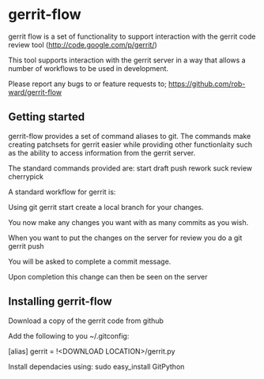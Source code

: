 gerrit-flow
===========

gerrit flow is a set of functionality to support interaction with the gerrit code review tool (http://code.google.com/p/gerrit/) 

This tool supports interaction with the gerrit server in a way that allows a number of workflows to be used in development.

Please report any bugs to or feature requests to;
 			https://github.com/rob-ward/gerrit-flow
 			

Getting started
---------------

gerrit-flow provides a set of command aliases to git. The commands make creating patchsets for gerrit easier while providing other functionlaity such as the ability to access information from the gerrit server.

The standard commands provided are:
		start
		draft
		push
		rework
		suck
		review
		cherrypick
		

A standard workflow for gerrit is:

   Using git gerrit start create a local branch for your changes.
	
   You now make any changes you want with as many commits as you wish.
	
   When you want to put the changes on the server for review you do a git gerrit push
	
   You will be asked to complete a commit message.
	
   Upon completion this change can then be seen on the server
	

Installing gerrit-flow
-------------------

Download a copy of the gerrit code from github

Add the following to you ~/.gitconfig:

[alias]
	gerrit = !\<DOWNLOAD LOCATION\>/gerrit.py
	


Install dependacies using:
	sudo easy_install GitPython
	

